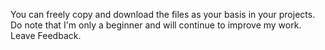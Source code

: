 You can freely copy and download the files as your basis in your projects.
Do note that I'm only a beginner and will continue to improve my work.
Leave Feedback.
